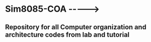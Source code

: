 # Sim8085-COA ----->
## Repository for all Computer organization and architecture codes from lab and tutorial
